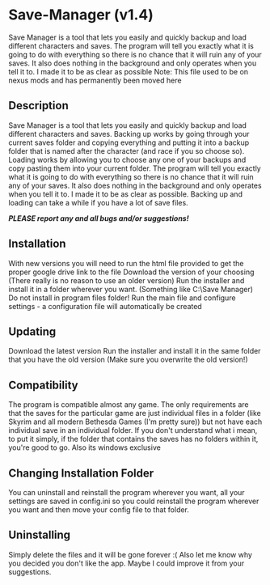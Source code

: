 # Save-Manager (v1.4)
Save Manager is a tool that lets you easily and quickly backup and load different characters and saves. The program will tell you exactly what it is going to do with everything so there is no chance that it will ruin any of your saves. It also does nothing in the background and only operates when you tell it to. I made it to be as clear as possible
Note: This file used to be on nexus mods and has permanently been moved here

## Description
Save Manager is a tool that lets you easily and quickly backup and load different characters and saves. Backing up works by going through your current saves folder and copying everything and putting it into a backup folder that is named after the character (and race if you so choose so). Loading works by allowing you to choose any one of your backups and copy pasting them into your current folder. The program will tell you exactly what it is going to do with everything so there is no chance that it will ruin any of your saves. It also does nothing in the background and only operates when you tell it to. I made it to be as clear as possible. Backing up and loading can take a while if you have a lot of save files.

**_PLEASE report any and all bugs and/or suggestions!_**

## Installation
With new versions you will need to run the html file provided to get the proper google drive link to the file
Download the version of your choosing (There really is no reason to use an older version)
Run the installer and install it in a folder wherever you want. (Something like C:\\Save Manager) Do not install in program files folder!
Run the main file and configure settings - a configuration file will automatically be created

## Updating
Download the latest version
Run the installer and install it in the same folder that you have the old version
(Make sure you overwrite the old version!)

## Compatibility
The program is compatible almost any game. The only requirements are that the saves for the particular game are just individual files in a folder (like Skyrim and all modern Bethesda Games (I'm pretty sure)) but not have each individual save in an individual folder. If you don't understand what i mean, to put it simply, if the folder that contains the saves has no folders within it, you're good to go. Also its windows exclusive

## Changing Installation Folder
You can uninstall and reinstall the program wherever you want, all your settings are saved in config.ini so you could reinstall the program wherever you want and then move your config file to that folder.

## Uninstalling
Simply delete the files and it will be gone forever :(
Also let me know why you decided you don't like the app. Maybe I could improve it from your suggestions.
